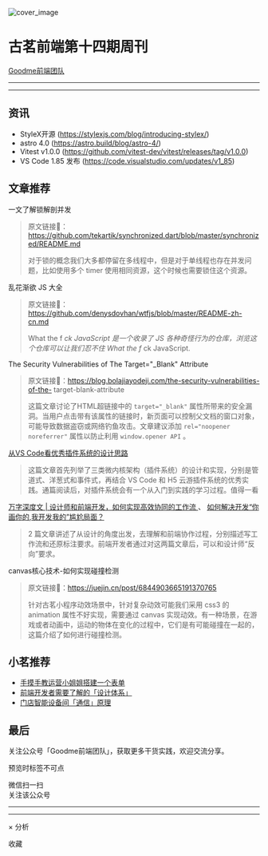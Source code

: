 ![cover_image](https://mmbiz.qpic.cn/sz_mmbiz_jpg/TpB2QHJbiaicHEFWTO5M79bnTwNJRP8lF2tps19lH1e66lVR07LHhs3FqICUIicdjUc1dKNCZtJ0icYdjZlVibChrpg/0?wx_fmt=jpeg)

#  古茗前端第十四期周刊

[ Goodme前端团队 ](javascript:void\(0\);)

__ _ _ _ _

* * *

##  资讯

  * StyleX开源 (https://stylexjs.com/blog/introducing-stylex/) 
  * astro 4.0 (https://astro.build/blog/astro-4/) 
  * Vitest v1.0.0 (https://github.com/vitest-dev/vitest/releases/tag/v1.0.0) 
  * VS Code 1.85 发布 (https://code.visualstudio.com/updates/v1_85) 

##  文章推荐

一文了解锁解剖并发

>
> 原文链接🔗：https://github.com/tekartik/synchronized.dart/blob/master/synchronized/README.md
>
> 对于锁的概念我们大多都停留在多线程中，但是对于单线程也存在并发问题，比如使用多个 timer 使用相同资源，这个时候也需要锁住这个资源。

乱花渐欲 JS 大全

> 原文链接🔗：https://github.com/denysdovhan/wtfjs/blob/master/README-zh-cn.md
>
> What the f _ck JavaScript 是一个收录了 JS 各种奇怪行为的仓库，浏览这个仓库可以让我们忍不住 What the f_ ck
> JavaScript.

The Security Vulnerabilities of The Target="_Blank" Attribute

> 原文链接🔗：https://blog.bolajiayodeji.com/the-security-vulnerabilities-of-the-
> target-blank-attribute
>
> 这篇文章讨论了HTML超链接中的 ` target="_blank" `
> 属性所带来的安全漏洞。当用户点击带有该属性的链接时，新页面可以控制父文档的窗口对象，可能导致数据盗窃或网络钓鱼攻击。文章建议添加 `
> rel="noopener noreferrer" ` 属性以防止利用 ` window.opener API ` 。

[ 从VS Code看优秀插件系统的设计思路
](https://mp.weixin.qq.com/s?__biz=MzI2NDU4OTExOQ==&mid=2247657972&idx=1&sn=2b6e9d162d3eaff8520c4cea07157ca9&scene=21#wechat_redirect)

> 这篇文章首先列举了三类微内核架构（插件系统）的设计和实现，分别是管道式、洋葱式和事件式，再结合 VS Code 和 H5
> 云游插件系统的优秀实践。通篇阅读后，对插件系统会有一个从入门到实践的学习过程。值得一看

[ 万字深度文 | 设计师和前端开发，如何实现高效协同的工作流 ](https://mp.weixin.qq.com/s?__biz=MzI0Njc5NzM5OQ==&mid=2247496946&idx=1&sn=0557808b04a4c84dace182ba89c23bd3&scene=21#wechat_redirect) 、 [ 如何解决开发“你画你的,我开发我的”尴尬局面？ ](https://mp.weixin.qq.com/s?__biz=MzI0Njc5NzM5OQ==&mid=2247496717&idx=1&sn=64185c6ea4698adf965b0540d4ee4a01&chksm=e9bb7135deccf82350e6102b7aad7462789d11a213eb3361044c823bdd68fe0522aa2ed48ec2&scene=21#wechat_redirect)

> 2 篇文章讲述了从设计的角度出发，去理解和前端协作过程，分别描述写工作流和还原标注要求。前端开发者通过对这两篇文章后，可以和设计师“反向”要求。

canvas核心技术-如何实现碰撞检测

> 原文链接🔗：https://juejin.cn/post/6844903665191370765
>
> 针对古茗小程序动效场景中，针对复杂动效可能我们采用 css3 的 animation 属性不好实现，需要通过 canvas
> 实现动效。有一种场景，在游戏或者动画中，运动的物体在变化的过程中，它们是有可能碰撞在一起的，这篇介绍了如何进行碰撞检测。

##  小茗推荐

  * [ 手摸手教运营小姐姐搭建一个表单 ](https://mp.weixin.qq.com/s?__biz=Mzg4OTkwMTY3Mg==&mid=2247484883&idx=1&sn=3ad4019b966f8fad6a6f64855755f664&chksm=cfe582d4f8920bc27f6d4522d28a7388ca254547d8ea54712573fbcc1f52525e22943c0fed01&token=638574150&lang=zh_CN&scene=21#wechat_redirect)
  * [ 前端开发者需要了解的「设计体系」 ](https://mp.weixin.qq.com/s?__biz=Mzg4OTkwMTY3Mg==&mid=2247484803&idx=1&sn=42f0e93bf971b9f048cf5214fc97a506&chksm=cfe58284f8920b92927b22955c22c30345372b1505cebdc26f337b2171dbe09d0e3dbfdf1415&token=638574150&lang=zh_CN&scene=21#wechat_redirect)
  * [ 门店智能设备间「通信」原理 ](https://mp.weixin.qq.com/s?__biz=Mzg4OTkwMTY3Mg==&mid=2247484777&idx=1&sn=d0819dfd5cc0670ff9c7825c18e53bf6&chksm=cfe5826ef8920b7852521aa69eaa2b9404440cd796884267a7e22a679038e0888719f5f953d0&token=638574150&lang=zh_CN&scene=21#wechat_redirect)

##  最后

关注公众号「Goodme前端团队」，获取更多干货实践，欢迎交流分享。

  

预览时标签不可点

微信扫一扫  
关注该公众号





****



****



×  分析

  收藏

